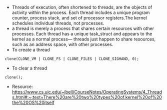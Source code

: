 - Threads of execution, often shortened to threads, are the objects of activity within the process. Each thread includes a unique program counter, process stack, and set of processor registers.The kernel schedules individual threads, not processes.
- a thread is merely a process that shares certain resources with other processes. Each thread has a unique task_struct and appears to the kernel as a normal process—
threads just happen to share resources, such as an address space, with other processes.
- To create a thread
```
clone(CLONE_VM | CLONE_FS | CLONE_FILES | CLONE_SIGHAND, 0);
```
- To clear a thread
```
clone();
```
- Resource:
https://www.cs.uic.edu/~jbell/CourseNotes/OperatingSystems/4_Threads.html#:~:text=There%20are%20two%20types%20of,kernel%20of%20the%20OS%20itself

